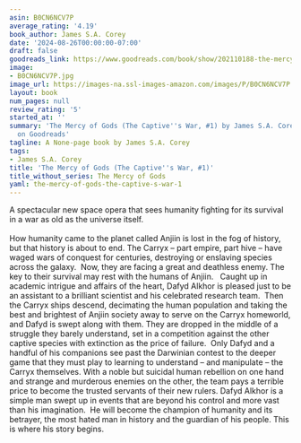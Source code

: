 ```yaml
---
asin: B0CN6NCV7P
average_rating: '4.19'
book_author: James S.A. Corey
date: '2024-08-26T00:00:00-07:00'
draft: false
goodreads_link: https://www.goodreads.com/book/show/202110188-the-mercy-of-gods
image:
- B0CN6NCV7P.jpg
image_url: https://images-na.ssl-images-amazon.com/images/P/B0CN6NCV7P.01._SCLZZZZZZZ.jpg
layout: book
num_pages: null
review_rating: '5'
started_at: ''
summary: 'The Mercy of Gods (The Captive''s War, #1) by James S.A. Corey - rated 4.19/5
  on Goodreads'
tagline: A None-page book by James S.A. Corey
tags:
- James S.A. Corey
title: 'The Mercy of Gods (The Captive''s War, #1)'
title_without_series: The Mercy of Gods
yaml: the-mercy-of-gods-the-captive-s-war-1
---
```


A spectacular new space opera that sees humanity fighting for its survival in a war as old as the universe itself.<br /><br />How humanity came to the planet called Anjiin is lost in the fog of history, but that history is about to end. The Carryx – part empire, part hive – have waged wars of conquest for centuries, destroying or enslaving species across the galaxy.  Now, they are facing a great and deathless enemy. The key to their survival may rest with the humans of Anjiin.   Caught up in academic intrigue and affairs of the heart, Dafyd Alkhor is pleased just to be an assistant to a brilliant scientist and his celebrated research team.  Then the Carryx ships descend, decimating the human population and taking the best and brightest of Anjiin society away to serve on the Carryx homeworld, and Dafyd is swept along with them. They are dropped in the middle of a struggle they barely understand, set in a competition against the other captive species with extinction as the price of failure.  Only Dafyd and a handful of his companions see past the Darwinian contest to the deeper game that they must play to learning to understand – and manipulate – the Carryx themselves. With a noble but suicidal human rebellion on one hand and strange and murderous enemies on the other, the team pays a terrible price to become the trusted servants of their new rulers. Dafyd Alkhor is a simple man swept up in events that are beyond his control and more vast than his imagination.  He will become the champion of humanity and its betrayer, the most hated man in history and the guardian of his people. This is where his story begins.